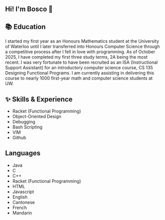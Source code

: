 ## Hi! I'm Bosco 👋

## 📚 Education
I started my first year as an Honours Mathematics student at the University of Waterloo until I later transferred into Honours Computer Science through a competitive process after I fell in love with programming. 
As of October 2025, I have completed my first three study terms, 2A being the most recent. I was very fortunate to have been recruited as an ISA (Instructional Support Assistant) for an introductory computer science course, CS 135 Designing Functional Programs. I am currently assisting in delivering this course to nearly 1000 first-year math and computer science students at UW. 

## ✨ Skills & Experience
* Racket (Functional Programming)
* Object-Oriented Design
* Debugging
* Bash Scripting
* VIM
* Github


## Languages 
* Java
* C
* C++
* Racket (Functional Programming)
* HTML
* Javascript
* English
* Cantonese
* French
* Mandarin

<!--
**BoscoZhangers/BoscoZhangers** is a ✨ _special_ ✨ repository because its `README.md` (this file) appears on your GitHub profile.

Here are some ideas to get you started:

- 🔭 I’m currently working on ...
- 🌱 I’m currently learning ...
- 👯 I’m looking to collaborate on ...
- 🤔 I’m looking for help with ...
- 💬 Ask me about ...
- 📫 How to reach me: ...
- 😄 Pronouns: ...
- ⚡ Fun fact: ...
-->
